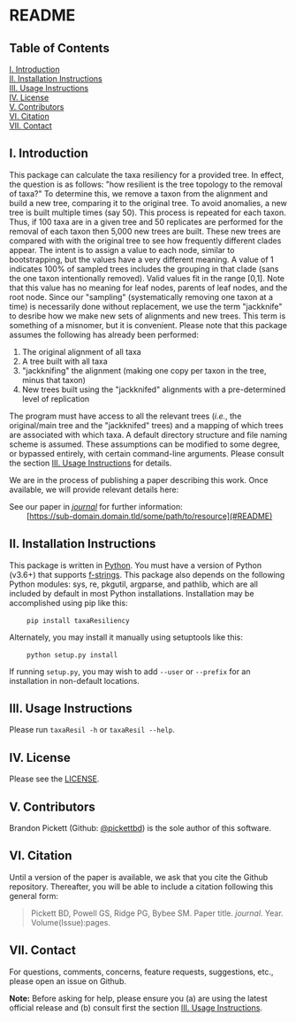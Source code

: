 # README

## Table of Contents
   [I. Introduction](#I.-Introduction)<br>
  [II. Installation Instructions](#II.-Installation-Instructions)<br>
 [III. Usage Instructions](#III.-Usage-Instructions)<br>
  [IV. License](#IV.-License)<br>
  [V. Contributors](#V.-Contributors)<br>
 [VI. Citation](#VI.-Citation)<br>
[VII. Contact](#VII.-Contact)


## I. Introduction
This package can calculate the taxa resiliency for a provided tree. In effect, the question is as follows: "how resilient is the tree topology to the removal of taxa?" To determine this, we remove a taxon from the alignment and build a new tree, comparing it to the original tree. To avoid anomalies, a new tree is built multiple times (say 50). This process is repeated for each taxon. Thus, if 100 taxa are in a given tree and 50 replicates are performed for the removal of each taxon then 5,000
new trees are built. These new trees are compared with with the original tree
to see how frequently different clades appear.
The intent is to assign a value to each node, similar to bootstrapping, but the values have a very different meaning. A value of 1 indicates 100% of sampled trees includes the grouping in that clade (sans the one taxon intentionally removed). Valid values fit in the range [0,1]. Note that this value has no meaning for leaf nodes, parents of
leaf nodes, and the root node. Since our "sampling" (systematically removing
one taxon at a time) is  necessarily done without replacement, we use the
term "jackknife" to desribe how we make new sets of alignments and new trees. This term is something of a misnomer, but it is convenient.
Please note that this package assumes the following has already been performed:

1. The original alignment of all taxa
2. A tree built with all taxa
3. "jackknifing" the alignment (making one copy per taxon in the tree, minus that taxon)
4. New trees built using the "jackknifed" alignments with a pre-determined level of replication

The program must have access to all the relevant trees (_i.e._, the original/main
tree and the "jackknifed" trees) and a mapping of which trees are associated
with which taxa. A default directory structure and file naming scheme is assumed.
These assumptions can be modified to some degree, or bypassed entirely, with
certain command-line arguments. Please consult the section [III. Usage
Instructions](#III.-Usage-Instructions) for details.

We are in the process of publishing a paper describing this work. Once
available, we will provide relevant details here:

See our paper in [_journal_](#README) for further information:<br>
<span>&nbsp;&nbsp;&nbsp;&nbsp;&nbsp;&nbsp;&nbsp;&nbsp;</span>[https://sub-domain.domain.tld/some/path/to/resource](#README)


## II. Installation Instructions
This package is written in [Python](https://www.python.org). You must have a version of Python (v3.6+) that supports [f-strings](https://docs.python.org/3/reference/lexical_analysis.html#f-strings). This package also depends on the following Python modules: sys, re, pkgutil, argparse, and pathlib, which are all included by default in most Python installations. Installation may be accomplished using pip like this:

<span>&nbsp;&nbsp;&nbsp;&nbsp;&nbsp;&nbsp;&nbsp;&nbsp;</span>`pip install taxaResiliency`

Alternately, you may install it manually using setuptools like this:

<span>&nbsp;&nbsp;&nbsp;&nbsp;&nbsp;&nbsp;&nbsp;&nbsp;</span>`python setup.py install`

If running `setup.py`, you may wish to add `--user` or `--prefix` for an
installation in non-default locations.

## III. Usage Instructions
Please run `taxaResil -h` or `taxaResil --help`.


## IV. License
Please see the [LICENSE](https://github.com/pickettbd/taxonResiliency/blob/master/LICENSE).


## V. Contributors
Brandon Pickett (Github: [@pickettbd](https://github.com/pickettbd)) is the sole author of this software.


## VI. Citation
Until a version of the paper is available, we ask that you cite the Github
repository. Thereafter, you will be able to include a citation following
this general form:

> Pickett BD, Powell GS, Ridge PG, Bybee SM. Paper title. _journal_. Year. Volume(Issue):pages.


## VII. Contact
For questions, comments, concerns, feature requests, suggestions, etc., please
open an issue on Github.

**Note:** Before asking for help, please ensure you (a) are using the latest
official release and (b) consult first the section [III. Usage Instructions](#III.-Usage-Instructions).

